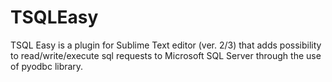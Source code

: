 TSQLEasy
========

TSQL Easy is a plugin for Sublime Text editor (ver. 2/3) that adds possibility to read/write/execute sql requests to Microsoft SQL Server through the use of pyodbc library.
